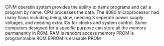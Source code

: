 CP/M operatin system provides the ability to name programs and call a program by name.
CPU processes the data.
The 8080 microprocessor had many flaws including being slow, needing 3 seperate power supply voltages, and needing extra ICs for clocks and system control.
Some computers designed for a specific purpose can store all the memory permanently in ROM.
RAM is random access memory
PROM is programmable ROM
EPROM is erasable PROM